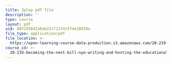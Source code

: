 ```yaml
---
title: 3play pdf file
description: ''
type: course
layout: pdf
uid: 80f255842a6ab22c711f4c5f4e20829a
file_type: application/pdf
file_location: >-
  https://open-learning-course-data-production.s3.amazonaws.com/20-219-becoming-the-next-bill-nye-writing-and-hosting-the-educational-show-january-iap-2015/80f255842a6ab22c711f4c5f4e20829a_VQi6t2NfWig.pdf
course_id: >-
  20-219-becoming-the-next-bill-nye-writing-and-hosting-the-educational-show-january-iap-2015
---
```


